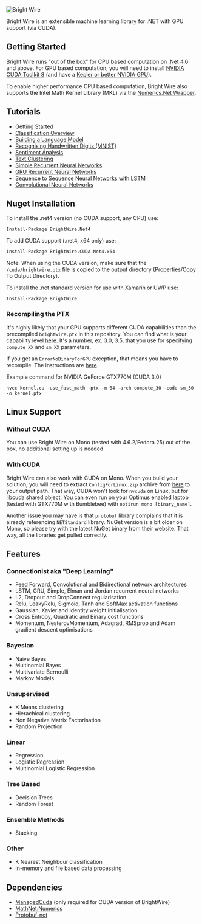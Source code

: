 <img src="http://www.jackdermody.net/Content/image/bright-wire.png" alt="Bright Wire" style="max-height:144" />

Bright Wire is an extensible machine learning library for .NET with GPU support (via CUDA).

## Getting Started

Bright Wire runs "out of the box" for CPU based computation on .Net 4.6 and above.  For GPU based computation, you will need to install
[NVIDIA CUDA Toolkit 8](https://developer.nvidia.com/cuda-toolkit) 
(and have a [Kepler or better NVIDIA GPU](https://en.wikipedia.org/wiki/CUDA#GPUs_supported)).

To enable higher performance CPU based computation, Bright Wire also supports the Intel Math Kernel Library (MKL) 
via the [Numerics.Net Wrapper](http://numerics.mathdotnet.com/MKL.html).

## Tutorials

* [Getting Started](http://www.jackdermody.net/brightwire/article/Introduction_to_Bright_Wire)
* [Classification Overview](http://www.jackdermody.net/brightwire/article/Classification_Overview_with_Bright_Wire)
* [Building a Language Model](http://www.jackdermody.net/brightwire/article/Generating_Text_with_Markov_Chains)
* [Recognising Handwritten Digits (MNIST)](http://www.jackdermody.net/brightwire/article/Recognising_Handwritten_Digits_(MNIST))
* [Sentiment Analysis](http://www.jackdermody.net/brightwire/article/Sentiment_Analysis)
* [Text Clustering](http://www.jackdermody.net/brightwire/article/Text_Clustering_Four_Ways)
* [Simple Recurrent Neural Networks](http://www.jackdermody.net/brightwire/article/Teaching_a_Recurrent_Neural_Net_Binary_Addition)
* [GRU Recurrent Neural Networks](http://www.jackdermody.net/brightwire/article/GRU_Recurrent_Neural_Networks)
* [Sequence to Sequence Neural Networks with LSTM](http://www.jackdermody.net/brightwire/article/Sequence_to_Sequence_with_LSTM)
* [Convolutional Neural Networks](http://www.jackdermody.net/brightwire/article/Convolutional_Neural_Networks)

## Nuget Installation

To install the .net4 version (no CUDA support, any CPU) use:

```
Install-Package BrightWire.Net4
```

To add CUDA support (.net4, x64 only) use:

```
Install-Package BrightWire.CUDA.Net4.x64
```

Note: When using the CUDA version, make sure that the `/cuda/brightwire.ptx` file is copied to the output directory (Properties/Copy To Output Directory).

To install the .net standard version for use with Xamarin or UWP use:

```
Install-Package BrightWire
```

### Recompiling the PTX

It's highly likely that your GPU supports different CUDA capabilities than the precompiled `brightwire.ptx` in this repository. You can find what is your capability level [here](https://developer.nvidia.com/cuda-gpus). It's a number, ex. 3.0, 3.5, that you use for specifying `compute_XX` and `sm_XX` parameters.

If you get an `ErrorNoBinaryForGPU` exception, that means you have to recompile. The instructions are [here](https://github.com/jdermody/brightwire/blob/master/LinearAlgebra/cuda/readme.txt).

Example command for NVIDIA GeForce GTX770M (CUDA 3.0)

```
nvcc kernel.cu -use_fast_math -ptx -m 64 -arch compute_30 -code sm_30 -o kernel.ptx
```

## Linux Support

### Without CUDA

You can use Bright Wire on Mono (tested with 4.6.2/Fedora 25) out of the box, no additional setting up is needed.

### With CUDA

Bright Wire can also work with CUDA on Mono. When you build your solution, you will need to extract `ConfigForLinux.zip` archive from [here](https://github.com/kunzmi/managedCuda/releases) to your output path.
That way, CUDA won't look for `nvcuda` on Linux, but for libcuda shared object. You can even run on your Optimus enabled laptop (tested with GTX770M with Bumblebee) with `optirun mono [binary_name]`.

Another issue you may have is that `protobuf` library complains that it is already referencing `NETStandard` library. NuGet version is a bit older on Mono, so please try with the latest NuGet binary from their website. That way, all the libraries get pulled correctly.

## Features

### Connectionist aka "Deep Learning"
* Feed Forward, Convolutional and Bidirectional network architectures
* LSTM, GRU, Simple, Elman and Jordan recurrent neural networks
* L2, Dropout and DropConnect regularisation
* Relu, LeakyRelu, Sigmoid, Tanh and SoftMax activation functions
* Gaussian, Xavier and Identity weight initialisation
* Cross Entropy, Quadratic and Binary cost functions
* Momentum, NesterovMomentum, Adagrad, RMSprop and Adam gradient descent optimisations

### Bayesian
* Naive Bayes
* Multinomial Bayes
* Multivariate Bernoulli
* Markov Models

### Unsupervised
* K Means clustering
* Hierachical clustering
* Non Negative Matrix Factorisation
* Random Projection

### Linear
* Regression
* Logistic Regression
* Multinomial Logistic Regression

### Tree Based
* Decision Trees
* Random Forest

### Ensemble Methods
* Stacking

### Other
* K Nearest Neighbour classification
* In-memory and file based data processing

## Dependencies
* [ManagedCuda](https://github.com/kunzmi/managedCuda) (only required for CUDA version of BrightWire)
* [MathNet.Numerics](https://github.com/mathnet/mathnet-numerics)
* [Protobuf-net](https://github.com/mgravell/protobuf-net)
